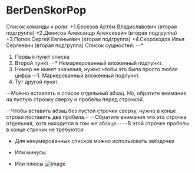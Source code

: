 # BerDenSkorPop
Список команды и роли:
+1.Березов Артём Владиславович (вторая подгруппа)
+2.Денисов Александр Алексеевич (вторая подгруппа)
+3.Попов Сергей Евгеньевич (вторая подгруппа)
+4.Скороходов Илья Сергеевич (вторая подгруппа)
Список сущностей:
⋅⋅⋅*
1. Первый пункт списка
2. Второй пункт
⋅⋅⋅* Немаркерованный вложенный подпункт. 
1. Номер не имеет значения, нужно чтобы это была просто любая цифра
⋅⋅⋅1. Маркерованный вложенный подпункт.
4. Тут другой пункт.

⋅⋅⋅Можно вставлять в список отдельный абзац. Но, обратите внимание на пустую строчку сверху и пробелы перед строчкой.

⋅⋅⋅Чтобы вставить абзац без пустой строчки сверху, нужно в конце строки поставить два пробела.⋅⋅
⋅⋅⋅Обратите внимания что эта строчка отдельная, хотя находится в том же абзаце.⋅⋅
⋅⋅⋅В этой строчке пробелы в конце строчки не требуются.

* Для ненумерованных списков можно использовать звёздочки
- Или минусы
+ Или плюсы
![image](https://user-images.githubusercontent.com/64580259/109860644-74ef8380-7c6f-11eb-8feb-e70d3b38db30.png)

